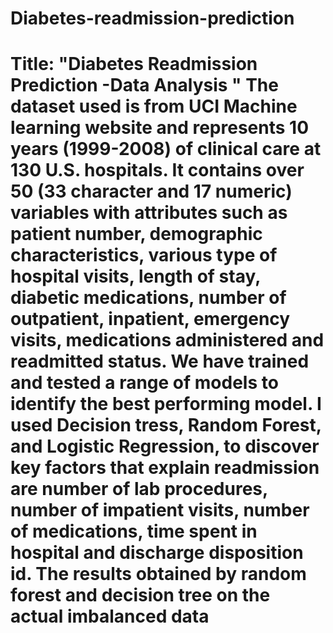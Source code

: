 # Diabetes-readmission-prediction

# Title: "Diabetes Readmission Prediction -Data Analysis "   The dataset used is from UCI Machine learning website and represents 10 years (1999-2008) of clinical care at 130 U.S. hospitals. It contains over 50 (33 character and 17 numeric) variables with attributes such as patient number, demographic characteristics, various type of hospital visits, length of stay, diabetic medications, number of outpatient, inpatient, emergency visits, medications administered and readmitted status. We have trained and tested a range of models to identify the best performing model. I used Decision tress, Random Forest, and Logistic Regression, to discover key factors that explain readmission are number of lab procedures, number of impatient visits, number of medications, time spent in hospital and discharge disposition id.  The results obtained by random forest and decision tree on the actual imbalanced data 
